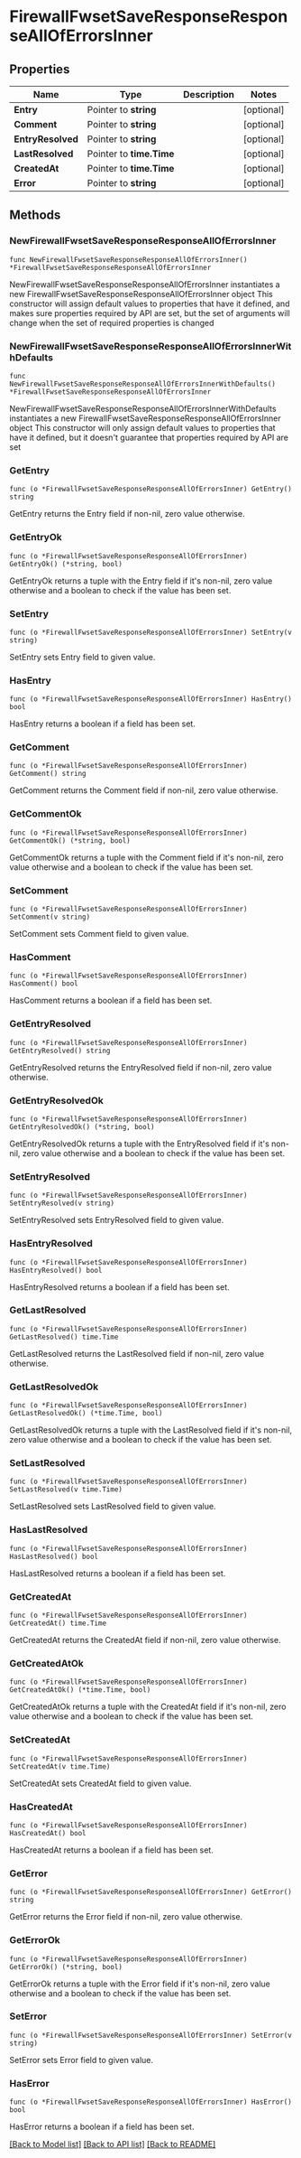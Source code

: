 # FirewallFwsetSaveResponseResponseAllOfErrorsInner

## Properties

Name | Type | Description | Notes
------------ | ------------- | ------------- | -------------
**Entry** | Pointer to **string** |  | [optional] 
**Comment** | Pointer to **string** |  | [optional] 
**EntryResolved** | Pointer to **string** |  | [optional] 
**LastResolved** | Pointer to **time.Time** |  | [optional] 
**CreatedAt** | Pointer to **time.Time** |  | [optional] 
**Error** | Pointer to **string** |  | [optional] 

## Methods

### NewFirewallFwsetSaveResponseResponseAllOfErrorsInner

`func NewFirewallFwsetSaveResponseResponseAllOfErrorsInner() *FirewallFwsetSaveResponseResponseAllOfErrorsInner`

NewFirewallFwsetSaveResponseResponseAllOfErrorsInner instantiates a new FirewallFwsetSaveResponseResponseAllOfErrorsInner object
This constructor will assign default values to properties that have it defined,
and makes sure properties required by API are set, but the set of arguments
will change when the set of required properties is changed

### NewFirewallFwsetSaveResponseResponseAllOfErrorsInnerWithDefaults

`func NewFirewallFwsetSaveResponseResponseAllOfErrorsInnerWithDefaults() *FirewallFwsetSaveResponseResponseAllOfErrorsInner`

NewFirewallFwsetSaveResponseResponseAllOfErrorsInnerWithDefaults instantiates a new FirewallFwsetSaveResponseResponseAllOfErrorsInner object
This constructor will only assign default values to properties that have it defined,
but it doesn't guarantee that properties required by API are set

### GetEntry

`func (o *FirewallFwsetSaveResponseResponseAllOfErrorsInner) GetEntry() string`

GetEntry returns the Entry field if non-nil, zero value otherwise.

### GetEntryOk

`func (o *FirewallFwsetSaveResponseResponseAllOfErrorsInner) GetEntryOk() (*string, bool)`

GetEntryOk returns a tuple with the Entry field if it's non-nil, zero value otherwise
and a boolean to check if the value has been set.

### SetEntry

`func (o *FirewallFwsetSaveResponseResponseAllOfErrorsInner) SetEntry(v string)`

SetEntry sets Entry field to given value.

### HasEntry

`func (o *FirewallFwsetSaveResponseResponseAllOfErrorsInner) HasEntry() bool`

HasEntry returns a boolean if a field has been set.

### GetComment

`func (o *FirewallFwsetSaveResponseResponseAllOfErrorsInner) GetComment() string`

GetComment returns the Comment field if non-nil, zero value otherwise.

### GetCommentOk

`func (o *FirewallFwsetSaveResponseResponseAllOfErrorsInner) GetCommentOk() (*string, bool)`

GetCommentOk returns a tuple with the Comment field if it's non-nil, zero value otherwise
and a boolean to check if the value has been set.

### SetComment

`func (o *FirewallFwsetSaveResponseResponseAllOfErrorsInner) SetComment(v string)`

SetComment sets Comment field to given value.

### HasComment

`func (o *FirewallFwsetSaveResponseResponseAllOfErrorsInner) HasComment() bool`

HasComment returns a boolean if a field has been set.

### GetEntryResolved

`func (o *FirewallFwsetSaveResponseResponseAllOfErrorsInner) GetEntryResolved() string`

GetEntryResolved returns the EntryResolved field if non-nil, zero value otherwise.

### GetEntryResolvedOk

`func (o *FirewallFwsetSaveResponseResponseAllOfErrorsInner) GetEntryResolvedOk() (*string, bool)`

GetEntryResolvedOk returns a tuple with the EntryResolved field if it's non-nil, zero value otherwise
and a boolean to check if the value has been set.

### SetEntryResolved

`func (o *FirewallFwsetSaveResponseResponseAllOfErrorsInner) SetEntryResolved(v string)`

SetEntryResolved sets EntryResolved field to given value.

### HasEntryResolved

`func (o *FirewallFwsetSaveResponseResponseAllOfErrorsInner) HasEntryResolved() bool`

HasEntryResolved returns a boolean if a field has been set.

### GetLastResolved

`func (o *FirewallFwsetSaveResponseResponseAllOfErrorsInner) GetLastResolved() time.Time`

GetLastResolved returns the LastResolved field if non-nil, zero value otherwise.

### GetLastResolvedOk

`func (o *FirewallFwsetSaveResponseResponseAllOfErrorsInner) GetLastResolvedOk() (*time.Time, bool)`

GetLastResolvedOk returns a tuple with the LastResolved field if it's non-nil, zero value otherwise
and a boolean to check if the value has been set.

### SetLastResolved

`func (o *FirewallFwsetSaveResponseResponseAllOfErrorsInner) SetLastResolved(v time.Time)`

SetLastResolved sets LastResolved field to given value.

### HasLastResolved

`func (o *FirewallFwsetSaveResponseResponseAllOfErrorsInner) HasLastResolved() bool`

HasLastResolved returns a boolean if a field has been set.

### GetCreatedAt

`func (o *FirewallFwsetSaveResponseResponseAllOfErrorsInner) GetCreatedAt() time.Time`

GetCreatedAt returns the CreatedAt field if non-nil, zero value otherwise.

### GetCreatedAtOk

`func (o *FirewallFwsetSaveResponseResponseAllOfErrorsInner) GetCreatedAtOk() (*time.Time, bool)`

GetCreatedAtOk returns a tuple with the CreatedAt field if it's non-nil, zero value otherwise
and a boolean to check if the value has been set.

### SetCreatedAt

`func (o *FirewallFwsetSaveResponseResponseAllOfErrorsInner) SetCreatedAt(v time.Time)`

SetCreatedAt sets CreatedAt field to given value.

### HasCreatedAt

`func (o *FirewallFwsetSaveResponseResponseAllOfErrorsInner) HasCreatedAt() bool`

HasCreatedAt returns a boolean if a field has been set.

### GetError

`func (o *FirewallFwsetSaveResponseResponseAllOfErrorsInner) GetError() string`

GetError returns the Error field if non-nil, zero value otherwise.

### GetErrorOk

`func (o *FirewallFwsetSaveResponseResponseAllOfErrorsInner) GetErrorOk() (*string, bool)`

GetErrorOk returns a tuple with the Error field if it's non-nil, zero value otherwise
and a boolean to check if the value has been set.

### SetError

`func (o *FirewallFwsetSaveResponseResponseAllOfErrorsInner) SetError(v string)`

SetError sets Error field to given value.

### HasError

`func (o *FirewallFwsetSaveResponseResponseAllOfErrorsInner) HasError() bool`

HasError returns a boolean if a field has been set.


[[Back to Model list]](../README.md#documentation-for-models) [[Back to API list]](../README.md#documentation-for-api-endpoints) [[Back to README]](../README.md)


